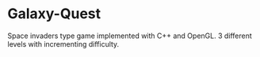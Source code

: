 # Galaxy-Quest
Space invaders type game implemented with C++ and OpenGL. 3 different levels with incrementing difficulty. 
